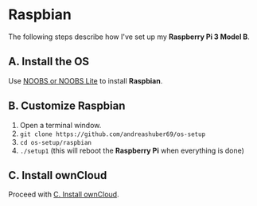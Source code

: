# Raspbian
The following steps describe how I've set up my **Raspberry Pi 3 Model B**.

## A. Install the OS
Use [NOOBS or NOOBS Lite](https://www.raspberrypi.org/downloads/noobs/) to install **Raspbian**.

## B. Customize Raspbian
1. Open a terminal window.
2. `git clone https://github.com/andreashuber69/os-setup`
3. `cd os-setup/raspbian`
4. `./setup1` (this will reboot the **Raspberry Pi** when everything is done)

## C. Install ownCloud
Proceed with [C. Install ownCloud](https://github.com/andreashuber69/owncloud/blob/master/doc/install-owncloud.md#c-install-owncloud).